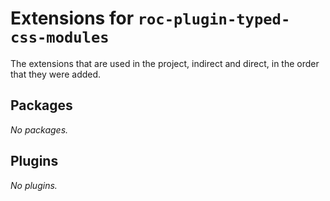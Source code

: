 # Extensions for `roc-plugin-typed-css-modules`

The extensions that are used in the project, indirect and direct, in the order that they were added.

## Packages
_No packages._

## Plugins
_No plugins._
